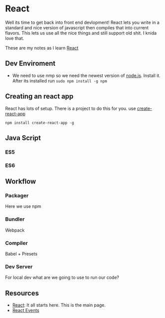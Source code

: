 # React

Well its time to get back into front end devlopment!  React lets you write in a standard and nice version of javascript then compiles that into current flavors. This lets us use all the nice things and still support old shit.  I knida love that.

These are my notes as I learn [React](https://reactjs.org/)

## Dev Enviroment

- We need to use nmp so we need the newest version of [node.js](https://nodejs.org/en/download/).  Install it.  After its installed run ``` sudo npm install -g npm ```
  
## Creating an react app

React has lots of setup. There is a project to do this for you. use [create-react-app](https://github.com/facebook/create-react-app)

```shell
npm install create-react-app -g

```
## Java Script

### ES5


### ES6



## Workflow

### Packager

Here we use npm

### Bundler

Webpack

### Compiler

Babel + Presets

### Dev Server

For local dev what are we going to use to run our code?  

## Resources

- [React](https://reactjs.org/): It all starts here.   This is the main page.
- [React Events](https://reactjs.org/docs/events.html#supported-events)
  
